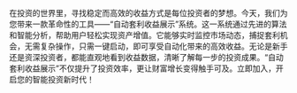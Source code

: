 在投资的世界里，寻找稳定而高效的收益方式是每位投资者的梦想。今天，我们为您带来一款革命性的工具——“自动套利收益展示”系统。这一系统通过先进的算法和智能分析，帮助用户轻松实现资产增值。它能够实时监控市场动态，捕捉套利机会，无需复杂操作，只需一键启动，即可享受自动化带来的高效收益。无论是新手还是资深投资者，都能直观地看到收益数据，清晰了解每一步的投资成果。“自动套利收益展示”不仅提升了投资效率，更让财富增长变得触手可及。立即加入，开启您的智能投资新时代！